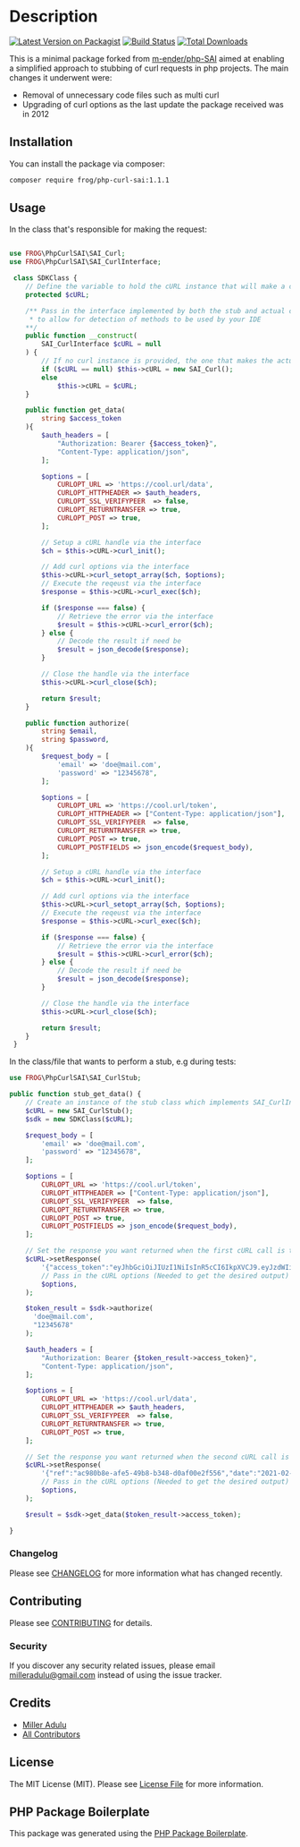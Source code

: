 # Description

[![Latest Version on Packagist](https://img.shields.io/packagist/v/frog/php-curl-sai.svg?style=flat-square)](https://packagist.org/packages/frog/php-curl-sai)
[![Build Status](https://img.shields.io/travis/frog/php-curl-sai/master.svg?style=flat-square)](https://travis-ci.com/github/frogtechnologies/php-curl-sai)
[![Total Downloads](https://img.shields.io/packagist/dt/frog/php-curl-sai.svg?style=flat-square)](https://packagist.org/packages/frog/php-curl-sai)

This is a minimal package forked from [m-ender/php-SAI](https://github.com/m-ender/php-SAI) aimed at enabling a simplified approach to stubbing of curl requests in php projects. The main changes it underwent were:

-   Removal of unnecessary code files such as multi curl
-   Upgrading of curl options as the last update the package received was in 2012

## Installation

You can install the package via composer:

```bash
composer require frog/php-curl-sai:1.1.1
```

## Usage

In the class that's responsible for making the request:

```php

use FROG\PhpCurlSAI\SAI_Curl;
use FROG\PhpCurlSAI\SAI_CurlInterface;

 class SDKClass {
    // Define the variable to hold the cURL instance that will make a connection
    protected $cURL;

    /** Pass in the interface implemented by both the stub and actual class
     * to allow for detection of methods to be used by your IDE
    **/
    public function __construct(
        SAI_CurlInterface $cURL = null
    ) {
        // If no curl instance is provided, the one that makes the actual connection shall be used
        if ($cURL == null) $this->cURL = new SAI_Curl();
        else
            $this->cURL = $cURL;
    }

    public function get_data(
        string $access_token
    ){
        $auth_headers = [
            "Authorization: Bearer {$access_token}",
            "Content-Type: application/json",
        ];

        $options = [
            CURLOPT_URL => 'https://cool.url/data',
            CURLOPT_HTTPHEADER => $auth_headers,
            CURLOPT_SSL_VERIFYPEER  => false,
            CURLOPT_RETURNTRANSFER => true,
            CURLOPT_POST => true,
        ];

        // Setup a cURL handle via the interface
        $ch = $this->cURL->curl_init();

        // Add curl options via the interface
        $this->cURL->curl_setopt_array($ch, $options);
        // Execute the reqeust via the interface
        $response = $this->cURL->curl_exec($ch);

        if ($response === false) {
            // Retrieve the error via the interface
            $result = $this->cURL->curl_error($ch);
        } else {
            // Decode the result if need be
            $result = json_decode($response);
        }

        // Close the handle via the interface
        $this->cURL->curl_close($ch);

        return $result;
    }

    public function authorize(
        string $email,
        string $password,
    ){
        $request_body = [
            'email' => 'doe@mail.com',
            'password' => "12345678",
        ];

        $options = [
            CURLOPT_URL => 'https://cool.url/token',
            CURLOPT_HTTPHEADER => ["Content-Type: application/json"],
            CURLOPT_SSL_VERIFYPEER  => false,
            CURLOPT_RETURNTRANSFER => true,
            CURLOPT_POST => true,
            CURLOPT_POSTFIELDS => json_encode($request_body),
        ];

        // Setup a cURL handle via the interface
        $ch = $this->cURL->curl_init();

        // Add curl options via the interface
        $this->cURL->curl_setopt_array($ch, $options);
        // Execute the reqeust via the interface
        $response = $this->cURL->curl_exec($ch);

        if ($response === false) {
            // Retrieve the error via the interface
            $result = $this->cURL->curl_error($ch);
        } else {
            // Decode the result if need be
            $result = json_decode($response);
        }

        // Close the handle via the interface
        $this->cURL->curl_close($ch);

        return $result;
    }
 }

```

In the class/file that wants to perform a stub, e.g during tests:

```php
use FROG\PhpCurlSAI\SAI_CurlStub;

public function stub_get_data() {
    // Create an instance of the stub class which implements SAI_CurlInterface
    $cURL = new SAI_CurlStub();
    $sdk = new SDKClass($cURL);

    $request_body = [
        'email' => 'doe@mail.com',
        'password' => "12345678",
    ];

    $options = [
        CURLOPT_URL => 'https://cool.url/token',
        CURLOPT_HTTPHEADER => ["Content-Type: application/json"],
        CURLOPT_SSL_VERIFYPEER  => false,
        CURLOPT_RETURNTRANSFER => true,
        CURLOPT_POST => true,
        CURLOPT_POSTFIELDS => json_encode($request_body),
    ];

    // Set the response you want returned when the first cURL call is to be made
    $cURL->setResponse(
        '{"access_token":"eyJhbGciOiJIUzI1NiIsInR5cCI6IkpXVCJ9.eyJzdWIiOiIxMjM0NTY3ODkwIiwibmFtZSI6IkpvaG4gRG9lIiwiaWF0IjoxNTE2MjM5MDIyfQ.SflKxwRJSMeKKF2QT4fwpMeJf36POk6yJV_adQssw5c","token_type":"Bearer","expires_in":3600}',
        // Pass in the cURL options (Needed to get the desired output)
        $options,
    );

    $token_result = $sdk->authorize(
      'doe@mail.com',
      "12345678"
    );

    $auth_headers = [
        "Authorization: Bearer {$token_result->access_token}",
        "Content-Type: application/json",
    ];

    $options = [
        CURLOPT_URL => 'https://cool.url/data',
        CURLOPT_HTTPHEADER => $auth_headers,
        CURLOPT_SSL_VERIFYPEER  => false,
        CURLOPT_RETURNTRANSFER => true,
        CURLOPT_POST => true,
    ];

    // Set the response you want returned when the second cURL call is to be made
    $cURL->setResponse(
        '{"ref":"ac980b8e-afe5-49b8-b348-d0af00e2f556","date":"2021-02-21 22:20:32","code":"-11","MessageDescription":"MESSAGE REFERENCE LONGER THAN ALLOWED LENGTH"}',
        // Pass in the cURL options (Needed to get the desired output)
        $options,
    );

    $result = $sdk->get_data($token_result->access_token);

}

```

### Changelog

Please see [CHANGELOG](CHANGELOG.md) for more information what has changed recently.

## Contributing

Please see [CONTRIBUTING](CONTRIBUTING.md) for details.

### Security

If you discover any security related issues, please email milleradulu@gmail.com instead of using the issue tracker.

## Credits

-   [Miller Adulu](https://github.com/frog)
-   [All Contributors](../../contributors)

## License

The MIT License (MIT). Please see [License File](LICENSE.md) for more information.

## PHP Package Boilerplate

This package was generated using the [PHP Package Boilerplate](https://laravelpackageboilerplate.com).

